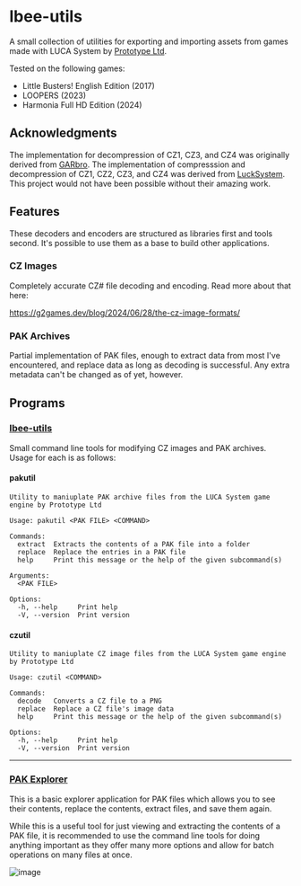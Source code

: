# lbee-utils
A small collection of utilities for exporting and importing assets from games
made with LUCA System by [Prototype Ltd](https://www.prot.co.jp/).

Tested on the following games:
 - Little Busters! English Edition (2017)
 - LOOPERS (2023)
 - Harmonia Full HD Edition (2024)

## Acknowledgments
The implementation for decompression of CZ1, CZ3, and CZ4 was originally
derived from [GARbro](https://github.com/morkt/GARbro/). The implementation of
compresssion and decompression of CZ1, CZ2, CZ3, and CZ4 was derived from
[LuckSystem](https://github.com/wetor/LuckSystem). This project would not have
been possible without their amazing work.

## Features
These decoders and encoders are structured as libraries first and tools second.
It's possible to use them as a base to build other applications.

### CZ Images
Completely accurate CZ# file decoding and encoding. Read more about that here:

https://g2games.dev/blog/2024/06/28/the-cz-image-formats/

### PAK Archives
Partial implementation of PAK files, enough to extract data from most I've
encountered, and replace data as long as decoding is successful. Any extra
metadata can't be changed as of yet, however.

## Programs

### [lbee-utils](https://github.com/G2-Games/lbee-utils/releases/tag/utils-0.1.0)
Small command line tools for modifying CZ images and PAK archives. Usage for each
is as follows:

#### pakutil
```
Utility to maniuplate PAK archive files from the LUCA System game engine by Prototype Ltd

Usage: pakutil <PAK FILE> <COMMAND>

Commands:
  extract  Extracts the contents of a PAK file into a folder
  replace  Replace the entries in a PAK file
  help     Print this message or the help of the given subcommand(s)

Arguments:
  <PAK FILE>  

Options:
  -h, --help     Print help
  -V, --version  Print version
```

#### czutil
```
Utility to maniuplate CZ image files from the LUCA System game engine by Prototype Ltd

Usage: czutil <COMMAND>

Commands:
  decode   Converts a CZ file to a PNG
  replace  Replace a CZ file's image data
  help     Print this message or the help of the given subcommand(s)

Options:
  -h, --help     Print help
  -V, --version  Print version
```
------

### [PAK Explorer](https://github.com/G2-Games/lbee-utils/releases/tag/explorer-0.1.1)
This is a basic explorer application for PAK files which allows you to see
their contents, replace the contents, extract files, and save them again.

While this is a useful tool for just viewing and extracting the contents of 
a PAK file, it is recommended to use the command line tools for doing 
anything important as  they offer many more options and allow for batch 
operations on many files at once.

![image](https://github.com/user-attachments/assets/0ae93c40-a951-45a7-b5ee-17b60aa96157)
